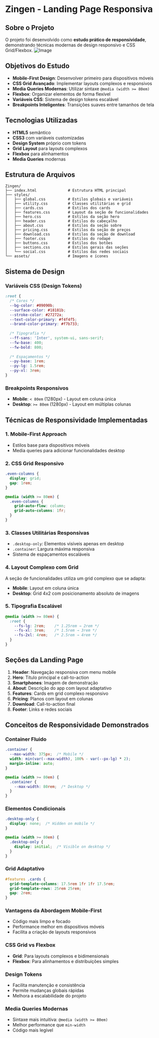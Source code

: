 # Zingen - Landing Page Responsiva

## Sobre o Projeto

O projeto foi desenvolvido como **estudo prático de responsividade**, demonstrando técnicas modernas de design responsivo e CSS Grid/Flexbox.
![Image](https://github.com/user-attachments/assets/56c940bf-e37d-40a3-ac20-6a985ac957f4)


## Objetivos do Estudo

- **Mobile-First Design**: Desenvolver primeiro para dispositivos móveis
- **CSS Grid Avançado**: Implementar layouts complexos e responsivos
- **Media Queries Modernas**: Utilizar sintaxe `@media (width >= 80em)` 
- **Flexbox**: Organizar elementos de forma flexível
- **Variáveis CSS**: Sistema de design tokens escalável
- **Breakpoints Inteligentes**: Transições suaves entre tamanhos de tela

## Tecnologias Utilizadas

- **HTML5** semântico
- **CSS3** com variáveis customizadas
- **Design System** próprio com tokens
- **Grid Layout** para layouts complexos
- **Flexbox** para alinhamentos
- **Media Queries** modernas

## Estrutura de Arquivos

```
Zingen/
├── index.html              # Estrutura HTML principal
├── styles/
│   ├── global.css          # Estilos globais e variáveis
│   ├── utility.css         # Classes utilitárias e grid
│   ├── cards.css           # Estilos dos cards
│   ├── features.css        # Layout da seção de funcionalidades
│   ├── hero.css            # Estilos da seção hero
│   ├── header.css          # Estilos do cabeçalho
│   ├── about.css           # Estilos da seção sobre
│   ├── pricing.css         # Estilos da seção de preços
│   ├── download.css        # Estilos da seção de download
│   ├── footer.css          # Estilos do rodapé
│   ├── buttons.css         # Estilos dos botões
│   ├── sections.css        # Estilos gerais das seções
│   └── social.css          # Estilos das redes sociais
└── assets/                 # Imagens e ícones
```

## Sistema de Design

### Variáveis CSS (Design Tokens)

```css
:root {
  /* Cores */
  --bg-color: #09090b;
  --surface-color: #18181b;
  --stroke-color: #27272a;
  --text-color-primary: #f4f4f5;
  --brand-color-primary: #f7b733;
  
  /* Tipografia */
  --ff-sans: 'Inter', system-ui, sans-serif;
  --fw-base: 400;
  --fw-bold: 800;
  
  /* Espaçamentos */
  --py-base: 1rem;
  --py-lg: 1.5rem;
  --py-xl: 3rem;
}
```

### Breakpoints Responsivos

- **Mobile**: `< 80em` (1280px) - Layout em coluna única
- **Desktop**: `>= 80em` (1280px) - Layout em múltiplas colunas

##  Técnicas de Responsividade Implementadas

### 1. **Mobile-First Approach**
- Estilos base para dispositivos móveis
- Media queries para adicionar funcionalidades desktop

### 2. **CSS Grid Responsivo**
```css
.even-columns {
  display: grid;
  gap: 1rem;
}

@media (width >= 80em) {
  .even-columns {
    grid-auto-flow: column;
    grid-auto-columns: 1fr;
  }
}
```

### 3. **Classes Utilitárias Responsivas**
- `.desktop-only`: Elementos visíveis apenas em desktop
- `.container`: Largura máxima responsiva
- Sistema de espaçamentos escaláveis

### 4. **Layout Complexo com Grid**
A seção de funcionalidades utiliza um grid complexo que se adapta:
- **Mobile**: Layout em coluna única
- **Desktop**: Grid 4x2 com posicionamento absoluto de imagens

### 5. **Tipografia Escalável**
```css
@media (width >= 80em) {
  :root {
    --fs-lg: 2rem;    /* 1.25rem → 2rem */
    --fs-xl: 3rem;    /* 1.5rem → 3rem */
    --fs-2xl: 4rem;   /* 2.5rem → 4rem */
  }
}
```

## Seções da Landing Page

1. **Header**: Navegação responsiva com menu mobile
2. **Hero**: Título principal e call-to-action
3. **Smartphones**: Imagem de demonstração
4. **About**: Descrição do app com layout adaptativo
5. **Features**: Cards em grid complexo responsivo
6. **Pricing**: Planos com layout em colunas
7. **Download**: Call-to-action final
8. **Footer**: Links e redes sociais

## Conceitos de Responsividade Demonstrados

### **Container Fluido**
```css
.container {
  --max-width: 375px;  /* Mobile */
  width: min(var(--max-width), 100% - var(--px-lg) * 2);
  margin-inline: auto;
}

@media (width >= 80em) {
  .container {
    --max-width: 80rem;  /* Desktop */
  }
}
```

### **Elementos Condicionais**
```css
.desktop-only {
  display: none;  /* Hidden on mobile */
}

@media (width >= 80em) {
  .desktop-only {
    display: initial;  /* Visible on desktop */
  }
}
```

### **Grid Adaptativo**
```css
#features .cards {
  grid-template-columns: 17.5rem 1fr 1fr 17.5rem;
  grid-template-rows: 25rem 25rem;
  gap: 2rem;
}
```

### **Vantagens da Abordagem Mobile-First**
- Código mais limpo e focado
- Performance melhor em dispositivos móveis
- Facilita a criação de layouts responsivos

### **CSS Grid vs Flexbox**
- **Grid**: Para layouts complexos e bidimensionais
- **Flexbox**: Para alinhamentos e distribuições simples

### **Design Tokens**
- Facilita manutenção e consistência
- Permite mudanças globais rápidas
- Melhora a escalabilidade do projeto

### **Media Queries Modernas**
- Sintaxe mais intuitiva: `@media (width >= 80em)`
- Melhor performance que `min-width`
- Código mais legível
